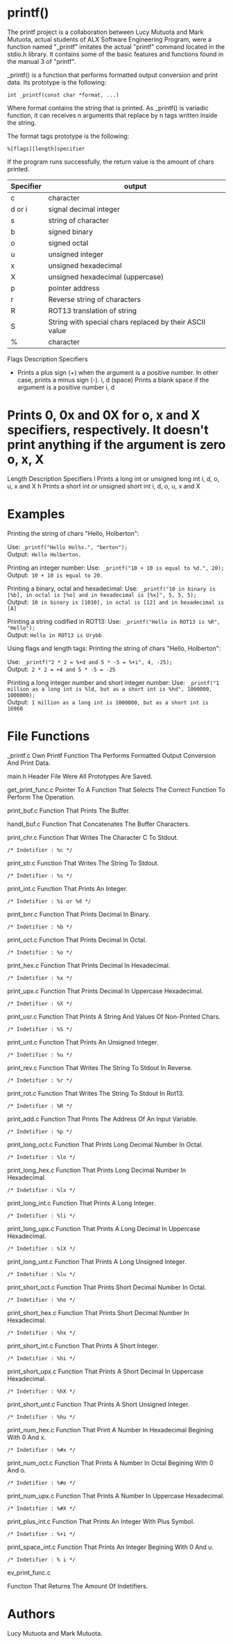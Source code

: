 # printf()


The printf project is a collaboration between Lucy Mutuota and Mark Mutuota, actual students of ALX Software Engineering Program, were a function named "_printf" imitates the actual "printf" command located in the stdio.h library. It contains some of the basic features and functions found in the manual 3 of "printf".


_printf() is a function that performs formatted output conversion and print data. Its prototype is the following:


```
int _printf(const char *format, ...)
```

Where format contains the string that is printed. As _printf() is variadic function, it can receives n arguments that replace by n tags written inside the string.

The format tags prototype is the following:

```
%[flags][length]specifier
```

If the program runs successfully, the return value is the amount of chars printed.

| Specifier | output |
| - | - |
| c | character |
| d or i | signal decimal integer |
| s | string of character |
| b | signed binary |
| o | signed octal |
| u | unsigned integer |
| x | unsigned hexadecimal |
| X | unsigned hexadecimal (uppercase) |
| p | pointer address |
| r | Reverse string of characters |
| R | ROT13 translation of string |
| S | String with special chars replaced by their ASCII value |
| % | character |

Flags	Description	Specifiers
+	Prints a plus sign (+) when the argument is a positive number. In other case, prints a minus sign (-).	i, d
(space)	Prints a blank space if the argument is a positive number	i, d
#	Prints 0, 0x and 0X for o, x and X specifiers, respectively. It doesn't print anything if the argument is zero	o, x, X
Length	Description	Specifiers
l	Prints a long int or unsigned long int	i, d, o, u, x and X
h	Prints a short int or unsigned short int	i, d, o, u, x and X
# Examples
Printing the string of chars "Hello, Holberton":

Use: ```_printf("Hello Hol%s.", "berton");```<br/>
Output:``` Hello Holberton.```

Printing an integer number:
Use:``` _printf("10 + 10 is equal to %d.", 20);```<br/>
Output:``` 10 + 10 is equal to 20.```

Printing a binary, octal and hexadecimal:
Use:``` _printf("10 in binary is [%b], in octal is [%o] and in hexadecimal is [%x]", 5, 5, 5);```<br/>
Output:``` 10 in binary is [1010], in octal is [12] and in hexadecimal is [A]```

Printing a string codified in ROT13:
Use:``` _printf("Hello in ROT13 is %R", "Hello");```<br/>
Output: ```Hello in ROT13 is Urybb```

Using flags and length tags:
Printing the string of chars "Hello, Holberton":

Use:``` _printf("2 * 2 = %+d and 5 * -5 = %+i", 4, -25);```<br/>
Output:``` 2 * 2 = +4 and 5 * -5 = -25```

Printing a long integer number and short integer number:
Use:``` _printf("1 million as a long int is %ld, but as a short int is %hd", 1000000, 1000000);```<br/>
Output:``` 1 million as a long int is 1000000, but as a short int is 16960```

# File Functions

_printf.c
Own Printf Function Tha Performs Formatted Output Conversion And Print Data.

main.h
Header File Were All Prototypes Are Saved.

get_print_func.c
Pointer To A Function That Selects The Correct Function To Perform The Operation.

print_buf.c
Function That Prints The Buffer.

handl_buf.c
Function That Concatenates The Buffer Characters.

print_chr.c
Function That Writes The Character C To Stdout.
```
/* Indetifier : %c */
```
print_str.c
Function That Writes The String To Stdout.
```
/* Indetifier : %s */
```
print_int.c
Function That Prints An Integer.
```
/* Indetifier : %i or %d */
```
print_bnr.c
Function That Prints Decimal In Binary.
```
/* Indetifier : %b */
```
print_oct.c
Function That Prints Decimal In Octal.
```
/* Indetifier : %o */
```
print_hex.c
Function That Prints Decimal In Hexadecimal.
```
/* Indetifier : %x */
```
print_upx.c
Function That Prints Decimal In Uppercase Hexadecimal.
```
/* Indetifier : %X */
```
print_usr.c
Function That Prints A String And Values Of Non-Printed Chars.
```
/* Indetifier : %S */
```
print_unt.c
Function That Prints An Unsigned Integer.
```
/* Indetifier : %u */
```
print_rev.c
Function That Writes The String To Stdout In Reverse.
```
/* Indetifier : %r */
```
print_rot.c
Function That Writes The String To Stdout In Rot13.
```
/* Indetifier : %R */
```
print_add.c
Function That Prints The Address Of An Input Variable.
```
/* Indetifier : %p */
```
print_long_oct.c
Function That Prints Long Decimal Number In Octal.
```
/* Indetifier : %lo */
```
print_long_hex.c
Function That Prints Long Decimal Number In Hexadecimal.
```
/* Indetifier : %lx */
```
print_long_int.c
Function That Prints A Long Integer.
```
/* Indetifier : %li */
```
print_long_upx.c
Function That Prints A Long Decimal In Uppercase Hexadecimal.
```
/* Indetifier : %lX */
```
print_long_unt.c
Function That Prints A Long Unsigned Integer.
```
/* Indetifier : %lu */
```
print_short_oct.c
Function That Prints Short Decimal Number In Octal.
```
/* Indetifier : %ho */
```
print_short_hex.c
Function That Prints Short Decimal Number In Hexadecimal.
```
/* Indetifier : %hx */
```
print_short_int.c
Function That Prints A Short Integer.
```
/* Indetifier : %hi */
```
print_short_upx.c
Function That Prints A Short Decimal In Uppercase Hexadecimal.
```
/* Indetifier : %hX */
```
print_short_unt.c
Function That Prints A Short Unsigned Integer.
```
/* Indetifier : %hu */
```
print_num_hex.c
Function That Print A Number In Hexadecimal Begining With 0 And x.
```
/* Indetifier : %#x */
```
print_num_oct.c
Function That Prints A Number In Octal Begining With 0 And o.
```
/* Indetifier : %#o */
```
print_num_upx.c
Function That Prints A Number In Uppercase Hexadecimal.
```
/* Indetifier : %#X */
```
print_plus_int.c
Function That Prints An Integer With Plus Symbol.
```
/* Indetifier : %+i */
```
print_space_int.c
Function That Prints An Integer Begining With 0 And u.
```
/* Indetifier : % i */
```
ev_print_func.c

Function That Returns The Amount Of Indetifiers.

# Authors

Lucy Mutuota and Mark Mutuota.

